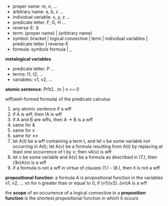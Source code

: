 - proper name: m, n, ...
- arbitrary name: a, b, c ...
- individual variable: x, y, z ...
- predicate letter: F, G, H ...
- reverse-E: ∃
- term: (proper name) | (arbitrary name)
- symbol: bracket | logical connective | term | individual variables | predicate letter | reverse-E
- formula: symbols formula | _

**metalogical variables**

- predicate letter: P ...
- terms: t1, t2, ...
- variables: v1, v2, ...

**atomic sentence**: Pt1t2...tn | n >= 0

wff(well-formed formula) of the predicate calculus

1. any atomic sentence if a wff
2. if A is wff, then !A is wff
3. if A and B are wffs, then A -> B is a wff
4. same for &
5. same for v
6. same for <->
7. let A(t) be a wff containing a term t, and let v be some variable not occurring in A(t); let A(v) be a formula resulting from A(t) by replacing at least one occurrence of t by v; then vA(v) is wff
8. let v be some variable and A(v) be a formula as described in (7.); then (∃v)A(v) is a wff
9. if a formula is not a wff in virtue of clauses (1.) - (8.), then it is not a wff

**propositional function**: a formula A is propositional function in the variables v1, v2, ... vn for n greater than or equal to 0, if (v1)(v2)..(vn)A is a wff

the **scope** of an occurrence of a logical connective in a **proposition function** is the shortest propositional function in which it occurs

